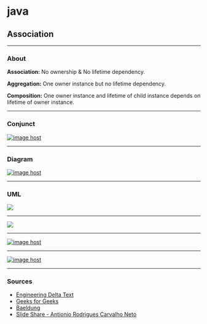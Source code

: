 # java
## Association

<hr/>

### About
<p><b>Association:</b> No ownership & No lifetime dependency.</p>
<p><b>Aggregation:</b> One owner instance but no lifetime dependency.</p>
<p><b>Composition:</b> One owner instance and lifetime of child instance depends on lifetime of owner instance.</p>


<hr/>

### Conjunct
<a href="https://imgbox.com/Xp4J6kVO" target="_blank"><img src="https://images2.imgbox.com/ba/6a/Xp4J6kVO_o.jpg" alt="image host"/></a>

<hr/>

### Diagram
<a href="https://imgbox.com/uC4oaAIb" target="_blank"><img src="https://images2.imgbox.com/6b/cd/uC4oaAIb_o.png" alt="image host"/></a>


<hr/>

### UML
<img src="https://1.bp.blogspot.com/-VL_9cjhwEE4/UvJN__IvaBI/AAAAAAAABCc/IkDmShgM-Yc/s1600/Association,+Composition+UML.JPG"/>


<hr/>

<img src="https://www.w3spoint.com/wp-content/uploads/2014/08/Pasted-into-Association-in-java.png" />

<hr/>

<a href="https://imgbox.com/4SSQgdm4" target="_blank"><img src="https://images2.imgbox.com/72/e2/4SSQgdm4_o.png" alt="image host"/></a>



<hr/>

<a href="https://imgbox.com/tYb4vaS0" target="_blank"><img src="https://images2.imgbox.com/d9/ca/tYb4vaS0_o.png" alt="image host"/></a>

<hr/>

### Sources

<ul>
<li>
<a href="https://javapapers.com/oops/association-aggregation-composition-abstraction-generalization-realization-dependency/"> Engineering Delta Text</a>
  
  
  </li>
  <li>
  <a href="https://www.geeksforgeeks.org/association-composition-aggregation-java/"> Geeks for Geeks</a>
    </li>
    <li>
  <a href="https://www.baeldung.com/java-composition-aggregation-association"> Baeldung</a>
    </li>
    <li>
  <a href="https://pt.slideshare.net/armandodaniel777/java-orientao-a-objetos-associacao-composicao-agregacao"> Slide Share - Antionio Rodrigues Carvalho Neto</a>
    </li>
 </ul>
 
 
 
 
